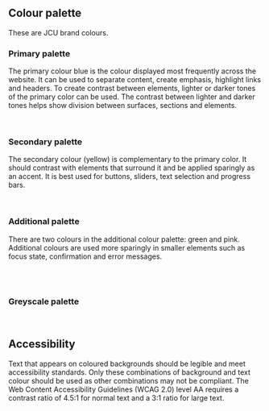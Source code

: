 ## Colour palette

These are JCU brand colours.

### Primary palette

The primary colour blue is the colour displayed most frequently across the
website.  It can be used to separate content, create emphasis, highlight links
and headers. To create contrast between elements,  lighter or darker tones of
the primary color can be used. The contrast between lighter and darker tones
helps show division between surfaces, sections and elements.

<div class="bg-primary">
  &nbsp;
</div>

### Secondary palette

The secondary colour (yellow) is complementary to the primary color. It should
contrast with elements that surround it and be applied sparingly as an accent.
It is best used for buttons, sliders, text selection and progress bars.

<div class="bg-warning">
  &nbsp;
</div>

### Additional palette

There are two colours in the additional colour palette: green and pink.
Additional colours are used more sparingly in smaller elements such as focus
state, confirmation and error messages.

<div class="bg-success">
  &nbsp;
</div>
<div class="bg-danger">
  &nbsp;
</div>

### Greyscale palette

<div class="bg-inverse">
  &nbsp;
</div>

## Accessibility

Text that appears on coloured backgrounds should be legible and meet
accessibility standards. Only these combinations of background and text colour
should be used as other combinations may not be compliant. The Web Content
Accessibility Guidelines (WCAG 2.0) level AA requires a contrast ratio of
4.5:1 for normal text and a 3:1 ratio for large text.
